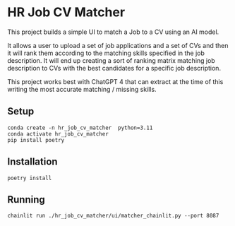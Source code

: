 # HR Job CV Matcher

This project builds a simple UI to match a Job to a CV using an AI model.

It allows a user to upload a set of job applications and a set of CVs and then it will rank them according to the matching skills specified in
the job description. It will end up creating a sort of ranking matrix matching job description to CVs with the best candidates for a specific 
job description.

This project works best with ChatGPT 4 that can extract at the time of this writing the most accurate matching / missing skills.

## Setup

```
conda create -n hr_job_cv_matcher  python=3.11
conda activate hr_job_cv_matcher
pip install poetry
```

## Installation

```
poetry install
```

## Running

```
chainlit run ./hr_job_cv_matcher/ui/matcher_chainlit.py --port 8087
```